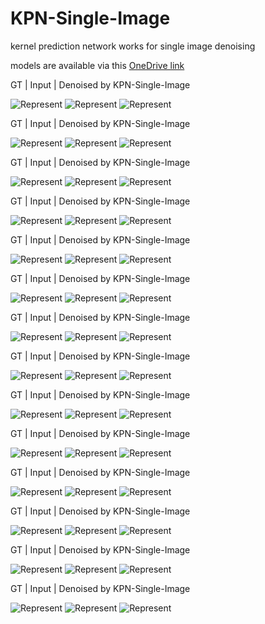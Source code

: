 # KPN-Single-Image

kernel prediction network works for single image denoising

models are available via this [OneDrive link](https://portland-my.sharepoint.com/:f:/g/personal/yzzhao2-c_ad_cityu_edu_hk/EuR2U0LqQyxDtgK06ObvK8gBsvKk3ez0miHSjWMIfkqcpQ?e=lwz1RX)

GT | Input | Denoised by KPN-Single-Image

![Represent](./img/train_epoch50_gt.png)
![Represent](./img/train_epoch50_in.png)
![Represent](./img/train_epoch50_pred.png)

GT | Input | Denoised by KPN-Single-Image

![Represent](./img/train_epoch51_gt.png)
![Represent](./img/train_epoch51_in.png)
![Represent](./img/train_epoch51_pred.png)

GT | Input | Denoised by KPN-Single-Image

![Represent](./img/train_epoch52_gt.png)
![Represent](./img/train_epoch52_in.png)
![Represent](./img/train_epoch52_pred.png)

GT | Input | Denoised by KPN-Single-Image

![Represent](./img/train_epoch53_gt.png)
![Represent](./img/train_epoch53_in.png)
![Represent](./img/train_epoch53_pred.png)

GT | Input | Denoised by KPN-Single-Image

![Represent](./img/train_epoch54_gt.png)
![Represent](./img/train_epoch54_in.png)
![Represent](./img/train_epoch54_pred.png)

GT | Input | Denoised by KPN-Single-Image

![Represent](./img/train_epoch55_gt.png)
![Represent](./img/train_epoch55_in.png)
![Represent](./img/train_epoch55_pred.png)

GT | Input | Denoised by KPN-Single-Image

![Represent](./img/train_epoch56_gt.png)
![Represent](./img/train_epoch56_in.png)
![Represent](./img/train_epoch56_pred.png)

GT | Input | Denoised by KPN-Single-Image

![Represent](./img/train_epoch57_gt.png)
![Represent](./img/train_epoch57_in.png)
![Represent](./img/train_epoch57_pred.png)

GT | Input | Denoised by KPN-Single-Image

![Represent](./img/train_epoch58_gt.png)
![Represent](./img/train_epoch58_in.png)
![Represent](./img/train_epoch58_pred.png)

GT | Input | Denoised by KPN-Single-Image

![Represent](./img/train_epoch59_gt.png)
![Represent](./img/train_epoch59_in.png)
![Represent](./img/train_epoch59_pred.png)

GT | Input | Denoised by KPN-Single-Image

![Represent](./img/train_epoch60_gt.png)
![Represent](./img/train_epoch60_in.png)
![Represent](./img/train_epoch60_pred.png)

GT | Input | Denoised by KPN-Single-Image

![Represent](./img/train_epoch61_gt.png)
![Represent](./img/train_epoch61_in.png)
![Represent](./img/train_epoch61_pred.png)

GT | Input | Denoised by KPN-Single-Image

![Represent](./img/train_epoch62_gt.png)
![Represent](./img/train_epoch62_in.png)
![Represent](./img/train_epoch62_pred.png)

GT | Input | Denoised by KPN-Single-Image

![Represent](./img/train_epoch63_gt.png)
![Represent](./img/train_epoch63_in.png)
![Represent](./img/train_epoch63_pred.png)
